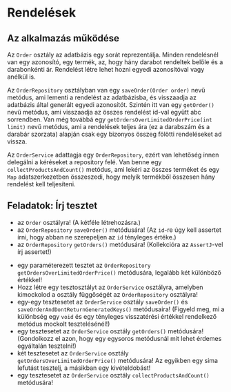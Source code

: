 # Rendelések

## Az alkalmazás működése

Az `Order` osztály az adatbázis egy sorát reprezentálja. Minden rendelésnél van egy azonosító, egy termék,
az, hogy hány darabot rendeltek belőle és a darabonkénti ár. Rendelést létre lehet hozni egyedi azonosítóval vagy anélkül is.

Az `OrderRepository` osztályban van egy `saveOrder(Order order)` nevű metódus, ami lementi a rendelést az
adatbázisba, és visszaadja az adatbázis által generált egyedi azonosítót.
Szintén itt van egy `getOrder()` nevű metódus, ami visszaadja az összes rendelést id-val együtt abc sorrendben.
Van még továbbá egy `getOrdersOverLimitedOrderPrice(int limit)` nevű metódus, ami a rendelések teljes ára (ez a darabszám
és a darabár szorzata) alapján csak egy bizonyos összeg fölötti rendeléseket ad vissza.

Az `OrderService` adattagja egy `OrderRepository`, ezért van lehetőség innen delegálni a kéréseket a repository felé.
Van benne egy `collectProductsAndCount()` metódus, ami lekéri az összes terméket és egy `Map` adatszerkezetben összeszedi,
hogy melyik termékből összesen hány rendelést kell teljesíteni.

## Feladatok: Írj tesztet

- az `Order` osztályra! (A kétféle létrehozásra.)
- az `OrderRepository` `saveOrder()` metódusára! (Az `id`-re úgy kell assertet írni, hogy abban ne szerepeljen az `id` tényleges értéke.)
- az `OrderRepository` `getOrders()` metódusára! (Kollekcióra az `AssertJ`-vel írj assertet!)
* egy paraméterezett tesztet az `OrderRepository` `getOrdersOverLimitedOrderPrice()` metódusára, legalább két különböző értékkel!
* Hozz létre egy tesztosztályt az `OrderService` osztályra, amelyben kimockolod a osztály függőségét az `OrderRepository` osztályra!
* egy-egy tesztesetet az `OrderService` osztály `saveOrder()` és `saveOrderAndDontReturnGeneratedKeys()` metódusaira!
  (Figyeld meg, mi a különbség egy `void` és egy tényleges visszatérési értékkel rendelkező metódus mockolt tesztelésénél!)
* egy tesztesetet az `OrderService` osztály `getOrders()` metódusára! (Gondolkozz el azon, hogy egy egysoros metódusnál mit lehet érdemes egyáltalán tesztelni!)
* két tesztesetet az `OrderService` osztály `getOrdersOverLimitedOrderPrice()` metódusára! Az egyikben
  egy sima lefutást tesztelj, a másikban egy kivételdobást!
* egy tesztesetet az `OrderService` osztály `collectProductsAndCount()` metódusára!
